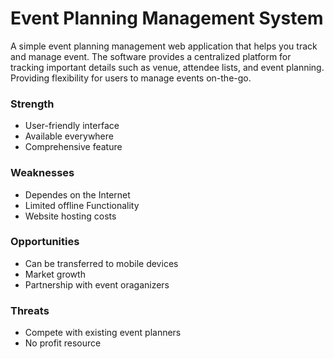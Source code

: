 # Event Planning Management System
A simple event planning management web application that helps you track and manage event. The software provides a centralized platform for tracking important details such as venue, attendee lists, and event planning. Providing flexibility for users to manage events on-the-go.

### Strength
- User-friendly interface
- Available everywhere
- Comprehensive feature

### Weaknesses
- Dependes on the Internet
- Limited offline Functionality
- Website hosting costs

### Opportunities
- Can be transferred to mobile devices
- Market growth
- Partnership with event oraganizers

### Threats
- Compete with existing event planners
- No profit resource
